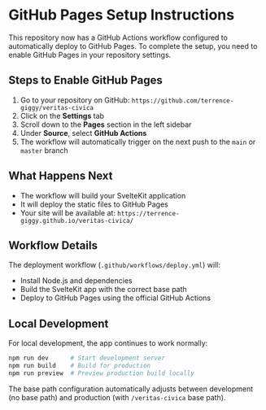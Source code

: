 # GitHub Pages Setup Instructions

This repository now has a GitHub Actions workflow configured to automatically deploy to GitHub Pages. To complete the setup, you need to enable GitHub Pages in your repository settings.

## Steps to Enable GitHub Pages

1. Go to your repository on GitHub: `https://github.com/terrence-giggy/veritas-civica`
2. Click on the **Settings** tab
3. Scroll down to the **Pages** section in the left sidebar
4. Under **Source**, select **GitHub Actions**
5. The workflow will automatically trigger on the next push to the `main` or `master` branch

## What Happens Next

- The workflow will build your SvelteKit application
- It will deploy the static files to GitHub Pages
- Your site will be available at: `https://terrence-giggy.github.io/veritas-civica/`

## Workflow Details

The deployment workflow (`.github/workflows/deploy.yml`) will:
- Install Node.js and dependencies
- Build the SvelteKit app with the correct base path
- Deploy to GitHub Pages using the official GitHub Actions

## Local Development

For local development, the app continues to work normally:
```bash
npm run dev      # Start development server
npm run build    # Build for production
npm run preview  # Preview production build locally
```

The base path configuration automatically adjusts between development (no base path) and production (with `/veritas-civica` base path).